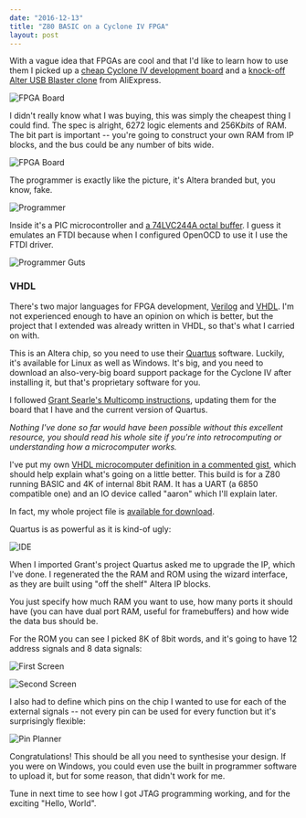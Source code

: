 ```yaml
---
date: "2016-12-13"
title: "Z80 BASIC on a Cyclone IV FPGA"
layout: post
---
```


With a vague idea that FPGAs are cool and that I'd like to learn how to use them
I picked up a [cheap Cyclone IV development board][b] and a [knock-off Alter
USB Blaster clone][k] from AliExpress.

[b]: https://www.aliexpress.com/item/xilinx-fpga-development-board-spartan6-xilinx-spartan-6-XC6SLX45-xilinx-board-xilinx-spartan-6/967529392.html
[k]: https://www.aliexpress.com/item/ALTERA-ByteBlaster-II-USB-Blaster-CPLD-FPGA-JTAG-Download-Cable-Win8-Linux-for-EMP240-EPM570-EP4CE6/32238799560.html

![FPGA Board](/img/fpga1/fpga.jpg)

I didn't really know what I was buying, this was simply the cheapest thing I
could find. The spec is alright, 6272 logic elements and 256K*bits* of RAM. The
bit part is important -- you're going to construct your own RAM from IP blocks,
and the bus could be any number of bits wide.

![FPGA Board](/img/fpga1/chipselection.png)

The programmer is exactly like the picture, it's Altera branded but, you know, fake.

![Programmer](/img/fpga1/jtag.jpg)

Inside it's a PIC microcontroller and [a 74LVC244A octal buffer][bu]. I guess it
emulates an FTDI because when I configured OpenOCD to use it I use the FTDI
driver.

[bu]: http://www.ti.com/lit/ds/symlink/sn74lvc244a.pdf

![Programmer Guts](/img/fpga1/jtaginside.jpg)

### VHDL

There's two major languages for FPGA development, [Verilog][] and [VHDL][]. I'm
not experienced enough to have an opinion on which is better, but the project
that I extended was already written in VHDL, so that's what I carried on with.

[Verilog]: https://en.wikipedia.org/wiki/Verilog
[VHDL]: https://en.wikipedia.org/wiki/VHDL

This is an Altera chip, so you need to use their [Quartus][] software. Luckily,
it's available for Linux as well as Windows. It's big, and you need to download
an also-very-big board support package for the Cyclone IV after installing it,
but that's proprietary software for you.

[Quartus]: http://dl.altera.com/?edition=lite

I followed [Grant Searle's Multicomp instructions][i], updating them for the
board that I have and the current version of Quartus.

*Nothing I've done so far would have been possible without this excellent
resource, you should read his whole site if you're into retrocomputing or
understanding how a microcomputer works.*

[i]: http://searle.hostei.com/grant/Multicomp/index.html

I've put my own [VHDL microcomputer definition in a commented gist][def], which
should help explain what's going on a little better. This build is for a Z80
running BASIC and 4K of internal 8bit RAM. It has a UART (a 6850 compatible
one) and an IO device called "aaron" which I'll explain later.

[def]: https://gist.github.com/insom/f837035a2034fe94c42bde58ae88ec99

In fact, my whole project file is [available for download][dl].

[dl]: /img/fpga1/MC.zip

Quartus is as powerful as it is kind-of ugly:

![IDE](/img/fpga1/ide.png)

When I imported Grant's project Quartus asked me to upgrade the IP, which I've
done. I regenerated the the RAM and ROM using the wizard interface, as they are
built using "off the shelf" Altera IP blocks.

You just specify how much RAM you want to use, how many ports it should have
(you can have dual port RAM, useful for framebuffers) and how wide the data bus
should be.

For the ROM you can see I picked 8K of 8bit words, and it's going to have 12
address signals and 8 data signals:

![First Screen](/img/fpga1/wiz1.png)

![Second Screen](/img/fpga1/wiz2.png)

I also had to define which pins on the chip I wanted to use for each of the
external signals -- not every pin can be used for every function but it's
surprisingly flexible:

![Pin Planner](/img/fpga1/chip.png)

Congratulations! This should be all you need to synthesise your design. If you
were on Windows, you could even use the built in programmer software to upload
it, but for some reason, that didn't work for me.

Tune in next time to see how I got JTAG programming working, and for the exciting "Hello, World".
